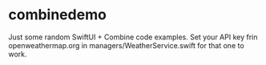 # combinedemo
Just some random SwiftUI + Combine code examples. 
Set your API key frin openweathermap.org in managers/WeatherService.swift for that one to work.

